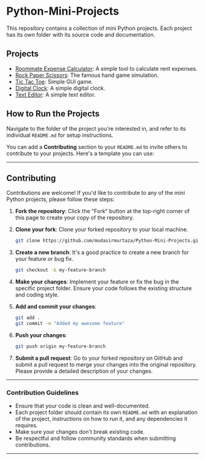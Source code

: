 # Python-Mini-Projects
This repository contains a collection of mini Python projects. Each project has its own folder with its source code and documentation.

## Projects

- [Roommate Expense Calculator](https://github.com/mudasirmurtaza/Mini-Python-Projects/tree/main/Roommate-Expense-Calculator): A simple tool to calculate rent expenses.
- [Rock Paper Scissors](https://github.com/mudasirmurtaza/Mini-Python-Projects/tree/main/Rock-Paper-Scissors): The famous hand game simulation.
- [Tic Tac Toe](https://github.com/mudasirmurtaza/Mini-Python-Projects/tree/main/Tic-Tac-Toe): Simple GUI game.
- [Digital Clock](https://github.com/mudasirmurtaza/Mini-Python-Projects/tree/main/Digital-Clock): A simple digital clock.
- [Text Editor](https://github.com/mudasirmurtaza/Mini-Python-Projects/tree/main/Text-Editor): A simple text editor.

  
  
## How to Run the Projects

Navigate to the folder of the project you're interested in, and refer to its individual `README.md` for setup instructions.


You can add a **Contributing** section to your `README.md` to invite others to contribute to your projects. Here's a template you can use:

---

## Contributing

Contributions are welcome! If you'd like to contribute to any of the mini Python projects, please follow these steps:

1. **Fork the repository**: Click the "Fork" button at the top-right corner of this page to create your copy of the repository.

2. **Clone your fork**: Clone your forked repository to your local machine.
   ```bash
   git clone https://github.com/mudasirmurtaza/Python-Mini-Projects.git
   ```

3. **Create a new branch**: It's a good practice to create a new branch for your feature or bug fix.
   ```bash
   git checkout -b my-feature-branch
   ```

4. **Make your changes**: Implement your feature or fix the bug in the specific project folder. Ensure your code follows the existing structure and coding style.

5. **Add and commit your changes**:
   ```bash
   git add .
   git commit -m "Added my awesome feature"
   ```

6. **Push your changes**:
   ```bash
   git push origin my-feature-branch
   ```

7. **Submit a pull request**: Go to your forked repository on GitHub and submit a pull request to merge your changes into the original repository. Please provide a detailed description of your changes.

---

### Contribution Guidelines

- Ensure that your code is clean and well-documented.
- Each project folder should contain its own `README.md` with an explanation of the project, instructions on how to run it, and any dependencies it requires.
- Make sure your changes don't break existing code.
- Be respectful and follow community standards when submitting contributions.

---

